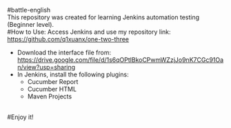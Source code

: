 #battle-english
<br>
This repository was created for learning Jenkins automation testing (Beginner level).
<br>
#How to Use:
Access Jenkins and use my repository link: https://github.com/q1xuanx/one-two-three
+ Download the interface file from: https://drive.google.com/file/d/1s6qOPtlBkoCPwmWZzjJo9nK7CGc91Oan/view?usp=sharing
+ In Jenkins, install the following plugins:
    - Cucumber Report
    - Cucumber HTML
    - Maven Projects
<br>
#Enjoy it!